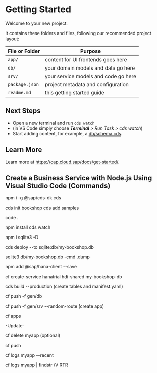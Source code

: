 # Getting Started

Welcome to your new project.

It contains these folders and files, following our recommended project layout:

File or Folder | Purpose
---------|----------
`app/` | content for UI frontends goes here
`db/` | your domain models and data go here
`srv/` | your service models and code go here
`package.json` | project metadata and configuration
`readme.md` | this getting started guide


## Next Steps

- Open a new terminal and run `cds watch` 
- (in VS Code simply choose _**Terminal** > Run Task > cds watch_)
- Start adding content, for example, a [db/schema.cds](db/schema.cds).


## Learn More

Learn more at https://cap.cloud.sap/docs/get-started/.


## Create a Business Service with Node.js Using Visual Studio Code (Commands)

npm i -g @sap/cds-dk
cds

cds init bookshop
cds add samples

code .

npm install
cds watch

npm i sqlite3 -D

cds deploy --to sqlite:db/my-bookshop.db

sqlite3 db/my-bookshop.db -cmd .dump

npm add @sap/hana-client --save

cf create-service hanatrial hdi-shared my-bookshop-db

cds build --production   (create tables and manifest.yaml)

cf push -f gen/db

cf push -f gen/srv --random-route  (create app)

cf apps

-Update-

cf delete myapp (optional)

cf push

cf logs myapp --recent

cf logs myapp | findstr /V RTR

